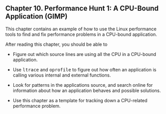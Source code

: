 ## Chapter 10\. Performance Hunt 1: A CPU-Bound Application (GIMP)

This chapter contains an example of how to use the Linux performance tools to find and fix performance problems in a CPU-bound application.

After reading this chapter, you should be able to

*   Figure out which source lines are using all the CPU in a CPU-bound application.

*   Use <tt>ltrace</tt> and <tt>oprofile</tt> to figure out how often an application is calling various internal and external functions.

*   Look for patterns in the applications source, and search online for information about how an application behaves and possible solutions.

*   Use this chapter as a template for tracking down a CPU-related performance problem.